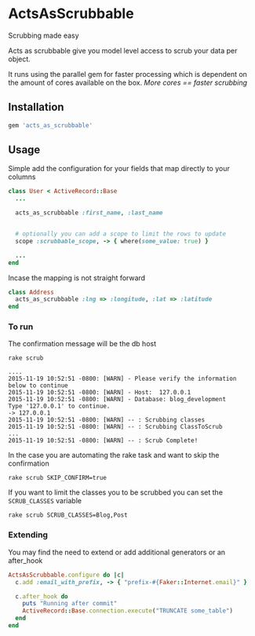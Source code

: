 # ActsAsScrubbable

Scrubbing made easy

Acts as scrubbable give you model level access to scrub your data per object.

It runs using the parallel gem for faster processing which is dependent on the
amount of cores available on the box.  *More cores == faster scrubbing*


## Installation

```ruby
gem 'acts_as_scrubbable'
```

## Usage

Simple add the configuration for your fields that map directly to your columns


```ruby
class User < ActiveRecord::Base
  ...

  acts_as_scrubbable :first_name, :last_name


  # optionally you can add a scope to limit the rows to update
  scope :scrubbable_scope, -> { where(some_value: true) }

  ...
end
```


Incase the mapping is not straight forward

```ruby
class Address
  acts_as_scrubbable :lng => :longitude, :lat => :latitude
end
```


### To run

The confirmation message will be the db host

```
rake scrub

....
2015-11-19 10:52:51 -0800: [WARN] - Please verify the information below to continue
2015-11-19 10:52:51 -0800: [WARN] - Host:  127.0.0.1
2015-11-19 10:52:51 -0800: [WARN] - Database: blog_development
Type '127.0.0.1' to continue.
-> 127.0.0.1
2015-11-19 10:52:51 -0800: [WARN] -- : Scrubbing classes
2015-11-19 10:52:51 -0800: [WARN] -- : Scrubbing ClassToScrub
...
2015-11-19 10:52:51 -0800: [WARN] -- : Scrub Complete!

```

In the case you are automating the rake task and want to skip the confirmation

```
rake scrub SKIP_CONFIRM=true
```

If you want to limit the classes you to be scrubbed you can set the `SCRUB_CLASSES` variable

```
rake scrub SCRUB_CLASSES=Blog,Post
```



### Extending

You may find the need to extend or add additional generators or an after_hook

```ruby
ActsAsScrubbable.configure do |c|
  c.add :email_with_prefix, -> { "prefix-#{Faker::Internet.email}" }

  c.after_hook do
    puts "Running after commit"
    ActiveRecord::Base.connection.execute("TRUNCATE some_table")
  end
end
```
